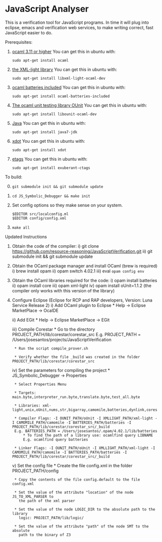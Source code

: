 # JavaScript Analyser

This is a verification tool for JavaScript programs. In time it will
plug into eclipse, emacs and verification web services, to make
writing correct, fast JavaScript easier to do.

Prerequisites:

1. [ocaml 3.11 or higher]([http://caml.inria.fr/ocaml/index.en.html)
    You can get this in ubuntu with:

    `sudo apt-get install ocaml`

2. [the XML-light library](http://tech.motion-twin.com/xmllight)
    You can get this in ubuntu with:

    `sudo apt-get install libxml-light-ocaml-dev`

3. [ocaml batteries included](http://batteries.forge.ocamlcore.org/)
    You can get this in ubuntu with:

    `sudo apt-get install ocaml-batteries-included`

4. [The ocaml unit testing library OUnit](http://ounit.forge.ocamlcore.org/)
    You can get this in ubuntu with:

    `sudo apt-get install libounit-ocaml-dev`

5. [Java](http://www.oracle.com/technetwork/java/index.html )
    You can get this in ubuntu with:

    `sudo apt-get install java7-jdk`

6. [xdot](http://code.google.com/p/jrfonseca/wiki/XDot)
    You can get this in ubuntu with:

    `sudo apt-get install xdot`

7. [etags](http://ctags.sourceforge.net/)
    You can get this in ubuntu with:

    `sudo apt-get install exuberant-ctags`

To build:

0.  `git submodule init && git submodule update`
1.  `cd JS_Symbolic_Debugger && make init`
2.  Set config options so they make sense on your system.

        $EDITOR src/localconfig.ml
        $EDITOR config/config.xml

3.  `make all`

Updated Instructions


1) Obtain the code of the compiler: 
	i) git clone https://github.com/resource-reasoning/JavaScriptVerification.git
	ii) git submodule init && git submodule update

2) Obtain the OCaml package manager and install OCaml (brew is required)
	i) brew install opam
	ii) opam switch 4.02.1
	iii) eval `opam config env`

3) Obtain the OCaml libraries required for the code:
	i) opam install batteries
	ii) opam install core
	iii) opam xml-light
	iv) opam install oUnit=1.1.2 (the compiler only works with this version of the library)

4) Configure Eclipse (Eclipse for RCP and RAP developers, Version: Luna Service Release 2)
	i) Add OCaml plugin to Eclipse 
    	* Help -> Eclipse MarketPlace -> OcaIDE
    	
    ii) Add EGit
      	* Help -> Eclipse MarketPlace -> EGit

    iii) Compile Corestar
        * Go to the directory PROJECT_PATH/lib/corestar/corestar_src
        E.g. PROJECT_PATH = /Users/josesantos/projects/JavaScriptVerification

        * Run the script compile_prover.sh

        * Verify whether the file _build was created in the folder PROJECT_PATH/lib/corestar/corestar_src

    iv) Set the parameters for compiling the project
        * JS_Symbolic_Debugger -> Properties 

        * Select Properties Menu

        * Targets: main.byte,interpreter_run.byte,translate.byte,test_all.byte

        * Libraries: xml-light,unix,oUnit,nums,str,bigarray,camomile,batteries,dynlink,corestar

        * Compiler Flags: -I OUNIT_PATH/oUnit -I XMLLIGHT_PATH/xml-light -I CAMOMILE_PATH/camomile -I BATTERIES_PATH/batteries -I PROJECT_PATH/lib/corestar/corestar_src/_build
        E.g. BATTERIES_PATH = /Users/josesantos/.opam/4.02.1/lib/batteries
            * To find the path of a library use: ocamlfind query LIBNAME
            E.g. ocamlfind query batteries 

        * Linker Flags: -I OUNIT_PATH/oUnit -I XMLLIGHT_PATH/xml-light -I CAMOMILE_PATH/camomile -I BATTERIES_PATH/batteries -I PROJECT_PATH/lib/corestar/corestar_src/_build

    v) Set the config file
        * Create the file config.xml in the folder PROJECT_PATH/config

        * Copy the contents of the file config.default to the file config.xml

        * Set the value of the attribute "location" of the node JS_TO_XML_PARSER to 
          the path of the xml parser

        * Set the value of the node LOGIC_DIR to the absolute path to the library 
          logic: PROJECT_PATH/lib/logic/

        * Set the value of the attribute "path" of the node SMT to the absolute 
          path to the binary of Z3



